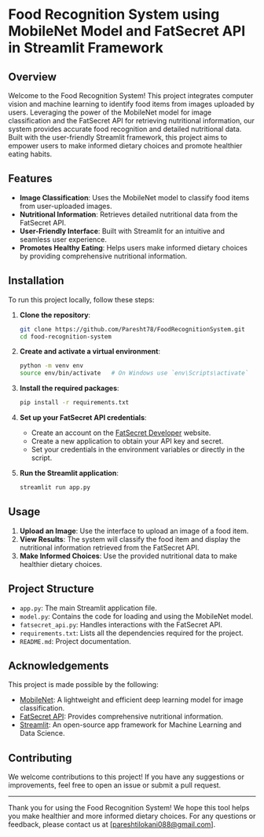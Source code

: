 # Food Recognition System using MobileNet Model and FatSecret API in Streamlit Framework

## Overview

Welcome to the Food Recognition System! This project integrates computer vision and machine learning to identify food items from images uploaded by users. Leveraging the power of the MobileNet model for image classification and the FatSecret API for retrieving nutritional information, our system provides accurate food recognition and detailed nutritional data. Built with the user-friendly Streamlit framework, this project aims to empower users to make informed dietary choices and promote healthier eating habits.

## Features

- **Image Classification**: Uses the MobileNet model to classify food items from user-uploaded images.
- **Nutritional Information**: Retrieves detailed nutritional data from the FatSecret API.
- **User-Friendly Interface**: Built with Streamlit for an intuitive and seamless user experience.
- **Promotes Healthy Eating**: Helps users make informed dietary choices by providing comprehensive nutritional information.

## Installation

To run this project locally, follow these steps:

1. **Clone the repository**:
    ```bash
    git clone https://github.com/Paresht78/FoodRecognitionSystem.git
    cd food-recognition-system
    ```

2. **Create and activate a virtual environment**:
    ```bash
    python -m venv env
    source env/bin/activate   # On Windows use `env\Scripts\activate`
    ```

3. **Install the required packages**:
    ```bash
    pip install -r requirements.txt
    ```

4. **Set up your FatSecret API credentials**:
    - Create an account on the [FatSecret Developer](https://platform.fatsecret.com/) website.
    - Create a new application to obtain your API key and secret.
    - Set your credentials in the environment variables or directly in the script.

5. **Run the Streamlit application**:
    ```bash
    streamlit run app.py
    ```

## Usage

1. **Upload an Image**: Use the interface to upload an image of a food item.
2. **View Results**: The system will classify the food item and display the nutritional information retrieved from the FatSecret API.
3. **Make Informed Choices**: Use the provided nutritional data to make healthier dietary choices.

## Project Structure

- `app.py`: The main Streamlit application file.
- `model.py`: Contains the code for loading and using the MobileNet model.
- `fatsecret_api.py`: Handles interactions with the FatSecret API.
- `requirements.txt`: Lists all the dependencies required for the project.
- `README.md`: Project documentation.

## Acknowledgements

This project is made possible by the following:

- [MobileNet](https://arxiv.org/abs/1704.04861): A lightweight and efficient deep learning model for image classification.
- [FatSecret API](https://platform.fatsecret.com/): Provides comprehensive nutritional information.
- [Streamlit](https://streamlit.io/): An open-source app framework for Machine Learning and Data Science.

## Contributing

We welcome contributions to this project! If you have any suggestions or improvements, feel free to open an issue or submit a pull request.

---

Thank you for using the Food Recognition System! We hope this tool helps you make healthier and more informed dietary choices. For any questions or feedback, please contact us at [pareshtilokani088@gmail.com].

